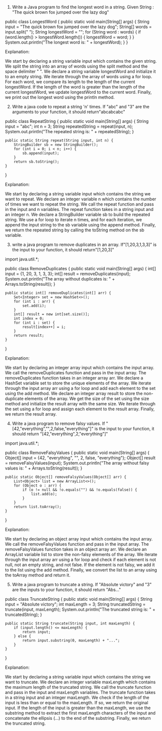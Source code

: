 1. Write a Java program to find the longest word in a string. Given String : "The quick brown fox jumped over the lazy dog"
 
public class LongestWord {
    public static void main(String[] args) {
        String input = "The quick brown fox jumped over the lazy dog";
        String[] words = input.split(" ");
        String longestWord = "";
        for (String word : words) {
            if (word.length() > longestWord.length()) {
                longestWord = word;
            }
        }
        System.out.println("The longest word is: " + longestWord);
    }
}

Explanation:

We start by declaring a string variable input which contains the given string.
We split the string into an array of words using the split method and the space delimiter " ".
We declare a string variable longestWord and initialize it to an empty string.
We iterate through the array of words using a for loop.
For each word, we compare its length to the length of the current longestWord. If the length of the word is greater than the length of the current longestWord, we update longestWord to the current word.
Finally, we print out the longest word using the println method.


2. Write a java code to repeat a string 'n' times. If "abc" and "3" are the arguments to your function, it should return"abcabcabc"

public class RepeatString {
    public static void main(String[] args) {
        String input = "abc";
        int n = 3;
        String repeatedString = repeat(input, n);
        System.out.println("The repeated string is: " + repeatedString);
    }
   
    public static String repeat(String input, int n) {
        StringBuilder sb = new StringBuilder();
        for (int i = 0; i < n; i++) {
            sb.append(input);
        }
        return sb.toString();
    }
}

Explanation:

We start by declaring a string variable input which contains the string we want to repeat.
We declare an integer variable n which contains the number of times we want to repeat the string.
We call the repeat function and pass in the input and n variables.
The repeat function takes in a string input and an integer n.
We declare a StringBuilder variable sb to build the repeated string.
We use a for loop to iterate n times, and for each iteration, we append the input string to the sb variable using the append method.
Finally, we return the repeated string by calling the toString method on the sb variable.

3. write a java program to remove duplicates in an array. If"[1,20,3,1,3,3]" is the input to your function, it should return"[1,20,3]"

import java.util.*;

public class RemoveDuplicates {
    public static void main(String[] args) {
        int[] input = {1, 20, 3, 1, 3, 3};
        int[] result = removeDuplicates(input);
        System.out.println("The array without duplicates is: " + Arrays.toString(result));
    }

    public static int[] removeDuplicates(int[] arr) {
        Set<Integer> set = new HashSet<>();
        for (int i : arr) {
            set.add(i);
        }
        int[] result = new int[set.size()];
        int index = 0;
        for (int i : set) {
            result[index++] = i;
        }
        return result;
    }
}

Explanation:

We start by declaring an integer array input which contains the input array.
We call the removeDuplicates function and pass in the input array.
The removeDuplicates function takes in an integer array arr.
We declare a HashSet variable set to store the unique elements of the array.
We iterate through the input array arr using a for loop and add each element to the set using the add method.
We declare an integer array result to store the non-duplicate elements of the array.
We get the size of the set using the size method and initialize the result array with the same size.
We iterate through the set using a for loop and assign each element to the result array.
Finally, we return the result array.

4. Write a java program to remove falsy values. If "[42,"everything","",2,false,"everything"]" is the input to your function, it should return "[42,"everything",2,"everything"]"

import java.util.*;

public class RemoveFalsyValues {
    public static void main(String[] args) {
        Object[] input = {42, "everything", "", 2, false, "everything"};
        Object[] result = removeFalsyValues(input);
        System.out.println("The array without falsy values is: " + Arrays.toString(result));
    }

    public static Object[] removeFalsyValues(Object[] arr) {
        List<Object> list = new ArrayList<>();
        for (Object o : arr) {
            if (o != null && !o.equals("") && !o.equals(false)) {
                list.add(o);
            }
        }
        return list.toArray();
    }
}

Explanation:

We start by declaring an object array input which contains the input array.
We call the removeFalsyValues function and pass in the input array.
The removeFalsyValues function takes in an object array arr.
We declare an ArrayList variable list to store the non-falsy elements of the array.
We iterate through the input array arr using a for loop and check if each element is not null, not an empty string, and not false.
If the element is not falsy, we add it to the list using the add method.
Finally, we convert the list to an array using the toArray method and return it.

5. Write a java program to truncate a string. If "Absolute victory" and "3" are the inputs to your function, it should return "Abs..."

public class TruncateString {
    public static void main(String[] args) {
        String input = "Absolute victory";
        int maxLength = 3;
        String truncatedString = truncate(input, maxLength);
        System.out.println("The truncated string is: " + truncatedString);
    }
   
    public static String truncate(String input, int maxLength) {
        if (input.length() <= maxLength) {
            return input;
        } else {
            return input.substring(0, maxLength) + "...";
        }
    }
}

Explanation:

We start by declaring a string variable input which contains the string we want to truncate.
We declare an integer variable maxLength which contains the maximum length of the truncated string.
We call the truncate function and pass in the input and maxLength variables.
The truncate function takes in a string input and an integer maxLength.
We check if the length of the input is less than or equal to the maxLength. If so, we return the original input.
If the length of the input is greater than the maxLength, we use the substring method to extract the first maxLength characters of the input and concatenate the ellipsis (...) to the end of the substring.
Finally, we return the truncated string.